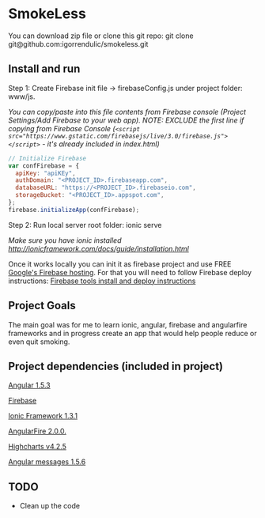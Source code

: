 # SmokeLess

You can download zip file or clone this git repo: git clone git@<span></span>github.com:igorrendulic/smokeless.git

## Install and run

Step 1: Create Firebase init file -> firebaseConfig.js under project folder: www/js. 

*You can copy/paste into this file contents from Firebase console (Project Settings/Add Firebase to your web app).
NOTE: EXCLUDE the first line if copying from Firebase Console (```<script src="https://www.gstatic.com/firebasejs/live/3.0/firebase.js"></script>``` - it's already included in index.html)*
```javascript
// Initialize Firebase
var confFirebase = {
  apiKey: "apiKEy",
  authDomain: "<PROJECT_ID>.firebaseapp.com",
  databaseURL: "https://<PROJECT_ID>.firebaseio.com",
  storageBucket: "<PROJECT_ID>.appspot.com",
};
firebase.initializeApp(confFirebase);
```

Step 2: Run local server root folder: ionic serve

*Make sure you have ionic installed http://ionicframework.com/docs/guide/installation.html*

Once it works locally you can init it as firebase project and use FREE [Google's Firebase hosting](https://firebase.google.com/). For that you will need to follow Firebase deploy instructions:
[Firebase tools install and deploy instructions](https://www.firebase.com/docs/hosting/guide/deploying.html)

## Project Goals

The main goal was for me to learn ionic, angular, firebase and angularfire frameworks and in progress create an app that would help people reduce or even quit smoking.

## Project dependencies (included in project)

[Angular 1.5.3](https://angularjs.org/)

[Firebase](https://firebase.google.com/)

[Ionic Framework 1.3.1](http://ionicframework.com/)

[AngularFire 2.0.0.](http://ionicframework.com/)

[Highcharts v4.2.5](http://www.highcharts.com/)

[Angular messages 1.5.6](https://docs.angularjs.org/api/ngMessages)


## TODO

- Clean up the code

